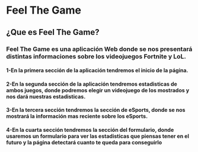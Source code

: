 # Feel The Game

## ¿Que es Feel The Game?

### Feel The Game es una aplicación Web donde se nos presentará distintas informaciones sobre los videojuegos Fortnite y LoL.

#### 1-En la primera sección de la aplicación tendremos el inicio de la página.

#### 2-En la segunda sección de la aplicación tendremos estadisticas de ambos juegos, donde podremos elegir un videojuego de los mostrados y nos dará nuestras estadisticas.

#### 3-En la tercera sección tendremos la sección de eSports, donde se nos mostrará la información mas reciente sobre los eSports.

#### 4-En la cuarta sección tendremos la sección del formulario, donde usaremos un formulario para ver las estadisticas que piensas tener en el futuro y la página detectará cuanto te queda para conseguirlo
